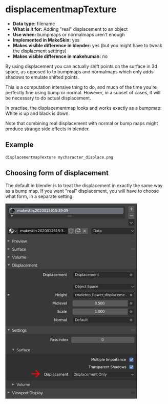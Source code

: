 # displacementmapTexture

* __Data type:__ filename
* __What is it for:__ Adding "real" displacement to an object
* __Use when:__ bumpmaps or normalmaps aren't enough
* __Implemented in MakeSkin:__ yes
* __Makes visible difference in blender:__ yes (but you might have to tweak the displacment settings)
* __Makes visible difference in makehuman:__ no

By using displacement you can actually shift points on the surface in 3d space, as opposed to to bumpmaps and normalmaps
which only adds shadows to emulate shifted points. 

This is a computation intensive thing to do, and much of the time you're perfectly fine using bump or normal. However, in
a subset of cases, it will be necessary to do actual displacement. 

In practise, the displacementmap looks and works exactly as a bumpmap: White is up and black is down. 

Note that combining real displacement with normal or bump maps might produce strange side effects in blender. 

## Example

    displacementmapTexture mycharacter_displace.png

## Choosing form of displacement

The default in blender is to treat the displacement in exactly the same way as a bump map. If you want "real" displacement,
you will have to choose what form, in a separate setting:

![displacement](displacement.png)



